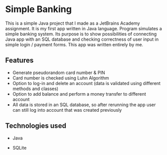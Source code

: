 
# Simple Banking

This is a simple Java project that I made as a JetBrains Academy assignment. It is my first app written in Java language. Program simulates a 
simple banking system. Its purpose is to show possibilities of connecting Java app with an SQL database and checking correctness of user input
 in simple login / payment forms. This app was written entirely by me.


## Features

- Generate pseudorandom card number & PIN
- Card number is checked using Luhn Algorithm
- Option to log-in and delete an account (data is validated using different methods and classes)
- Option to add balance and perform a money transfer to different account
- All data is stored in an SQL database, so after rerunning the app user can still log into account that was created previously


## Technologies used

- Java

- SQLite

